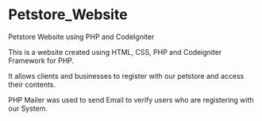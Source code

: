 # Petstore_Website
Petstore Website using PHP and CodeIgniter

This is a website created using HTML, CSS, PHP and Codeigniter Framework for PHP.

It allows clients and businesses to register with our petstore and access their contents.

PHP Mailer was used to send Email to verify users who are registering with our System.
